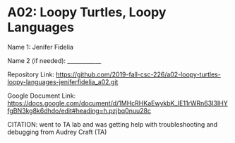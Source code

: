 # A02: Loopy Turtles, Loopy Languages

Name 1: Jenifer Fidelia

Name 2 (if needed): ____________

Repository Link: https://github.com/2019-fall-csc-226/a02-loopy-turtles-loopy-languages-jeniferfidelia_a02.git

Google Document Link: https://docs.google.com/document/d/1MHcRHKaEwykbK_IE11rWRn63I3IHYfgBN3kg8k6dhdo/edit#heading=h.pzjbq0nuu28c



CITATION: went to TA lab and was getting help with troubleshooting and debugging from Audrey Craft (TA)
